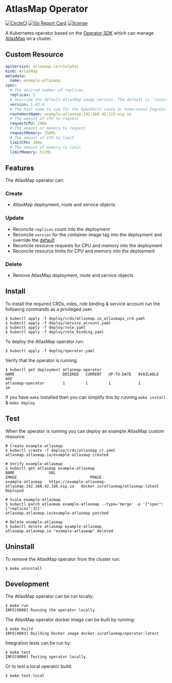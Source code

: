 # AtlasMap Operator

[![CircleCI](https://img.shields.io/circleci/project/github/atlasmap/atlasmap-operator/master.svg)](https://circleci.com/gh/atlasmap/atlasmap-operator)
[![Go Report Card](https://goreportcard.com/badge/github.com/atlasmap/atlasmap-operator)](https://goreportcard.com/report/github.com/atlasmap/atlasmap-operator)
[![license](https://img.shields.io/github/license/atlasmap/atlasmap-operator.svg)](http://www.apache.org/licenses/LICENSE-2.0)

A Kubernetes operator based on the [Operator SDK](https://github.com/operator-framework/operator-sdk) which can manage [AtlasMap](https://www.atlasmap.io/) on a cluster.

## Custom Resource

```yaml
apiVersion: atlasmap.io/v1alpha1
kind: AtlasMap
metadata:
  name: example-atlasmap
spec:
  # The desired number of replicas
  replicas: 1
  # Override the default AtlasMap image version. The default is 'latest'.
  version: 1.43.4
  # The host name to use for the OpenShift route or Kubernetes Ingress. If not specified, this is generated automatically
  routeHostName: example-atlasmap.192.168.42.115.nip.io
  # The amount of CPU to request
  requestCPU: 200m
  # The amount of memory to request
  requestMemory: 256Mi
  # The amount of CPU to limit
  limitCPU: 300m
  # The amount of memory to limit
  limitMemory: 512Mi
```

## Features

The AtlasMap operator can:

### Create
* AtlasMap deployment, route and service objects
### Update
* Reconcile `replicas` count into the deployment
* Reconcile `version` for the container image tag into the deployment and override the [default](https://hub.docker.com/r/atlasmap/atlasmap)
* Reconcile resource requests for CPU and memory into the deployment
* Reconcile resource limits for CPU and memory into the deployment
### Delete
* Remove AtlasMap deployment, route and service objects

## Install

To install the required CRDs, roles, role binding & service account run the following commands as a privileged user.

```console
$ kubectl apply -f deploy/crds/atlasmap.io_atlasmaps_crd.yaml
$ kubectl apply -f deploy/service_account.yaml
$ kubectl apply -f deploy/role.yaml
$ kubectl apply -f deploy/role_binding.yaml
```

To deploy the AtlasMap operator run:

```console
$ kubectl apply -f deploy/operator.yaml
```

Verify that the operator is running:

```console
$ kubectl get deployment atlasmap-operator
NAME                     DESIRED   CURRENT   UP-TO-DATE   AVAILABLE   AGE
atlasmap-operator        1         1         1            1           1m
```

If you have `make` installed then you can simplify this by running `make install` & `make deploy`.

## Test

When the operator is running you can deploy an example AtlasMap custom resource:

```console
# Create example-atlasmap
$ kubectl create -f deploy/crds/atlasmap_cr.yaml
atlasmap.atlasmap.io/example-atlasmap created

# Verify example-atlasmap
$ kubectl get atlasmap example-atlasmap
NAME               URL                                                       IMAGE                                PHASE
example-atlasmap   https://example-atlasmap-atlasmap.192.168.42.186.nip.io   docker.io/atlasmap/atlasmap:latest   Deployed

# Scale example-atlasmap
$ kubectl patch atlasmap example-atlasmap --type='merge' -p '{"spec":{"replicas":3}}'
atlasmap.atlasmap.io/example-atlasmap patched

# Delete example-atlasmap
$ kubectl delete atlasmap example-atlasmap
atlasmap.atlasmap.io "example-atlasmap" deleted
```

## Uninstall

To remove the AtlasMap operator from the cluster run:

```console
$ make uninstall
```

## Development

The AtlasMap operator can be run locally:

```console
$ make run
INFO[0000] Running the operator locally.
```

The AtlasMap operator docker image can be built by running:

```console
$ make build
INFO[0003] Building Docker image docker.io/atlasmap/operator:latest
```

Integration tests can be run by:

```console
$ make test
INFO[0000] Testing operator locally.
```

Or to test a local operator build:

```console
$ make test-local
```
